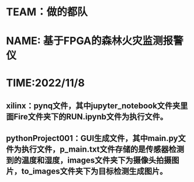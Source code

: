 # TEAM：做的都队
# NAME: 基于FPGA的森林火灾监测报警仪
# TIME:2022/11/8

## xilinx：pynq文件，其中jupyter_notebook文件夹里面Fire文件夹下的RUN.ipynb文件为执行文件。
## pythonProject001：GUI生成文件，其中main.py文件为执行文件，p_main.txt文件存储的是传感器检测到的温度和湿度，images文件夹下为摄像头拍摄图片，to_images文件夹下为目标检测生成图片。

